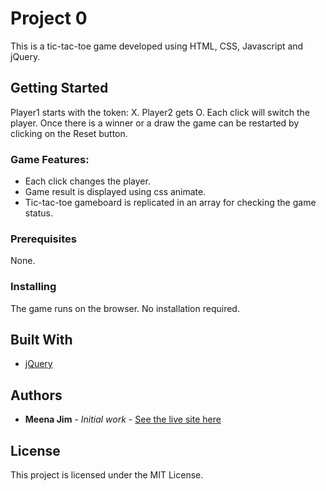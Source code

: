 # Project 0

This is a tic-tac-toe game developed using HTML, CSS, Javascript and jQuery.

## Getting Started

Player1 starts with the token: X. Player2 gets O. Each click will switch the player. Once there is a winner or a draw the game can be restarted by clicking on the Reset button.

### Game Features:

* Each click changes the player.
* Game result is displayed using css animate.
* Tic-tac-toe gameboard is replicated in an array for checking the game status.

### Prerequisites

None.

### Installing

The game runs on the browser. No installation required.

## Built With

* [jQuery](http://jquery.com)


## Authors

* **Meena Jim** - *Initial work* - [See the live site here](https://meenajim.github.io/project0/)

## License

This project is licensed under the MIT License.
